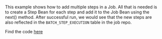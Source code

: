 This example shows how to add multiple steps in a Job. All that is needed is to create a Step Bean for each step and add it to the Job Bean using the next() method.
After successful run, we would see that the new steps are also reflected in the `BATCH_STEP_EXECUTION` table in the job repo. 

Find the code [here](./src/main/java/com/practise/batch/BatchLearningApplication.java)
